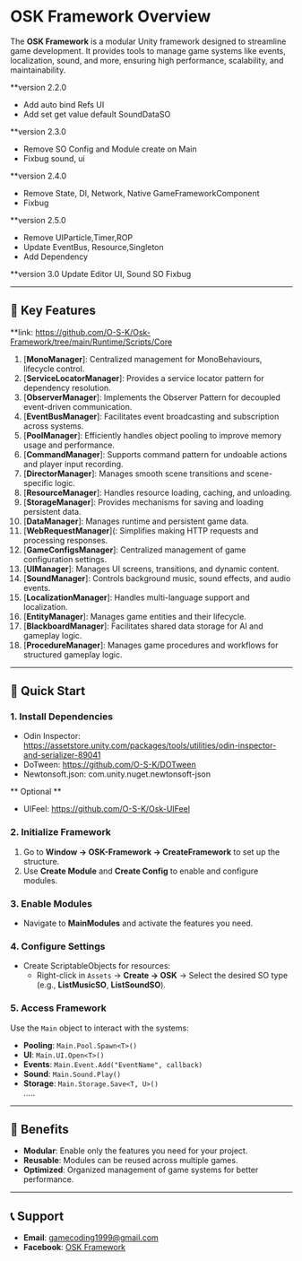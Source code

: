 # ****OSK Framework Overview****

The **OSK Framework** is a modular Unity framework designed to streamline game development. It provides tools to manage game systems like events, localization, sound, and more, ensuring high performance, scalability, and maintainability.

**version 2.2.0
- Add auto bind Refs UI
- Add set get value default SoundDataSO

**version 2.3.0
- Remove SO Config and Module create on Main
- Fixbug sound, ui

**version 2.4.0
- Remove State, DI, Network, Native GameFrameworkComponent
- Fixbug

**version 2.5.0
- Remove UIParticle,Timer,ROP
- Update EventBus, Resource,Singleton
- Add Dependency

**version 3.0
Update Editor UI, Sound SO
Fixbug

---

## **🌟 Key Features**

**link: https://github.com/O-S-K/Osk-Framework/tree/main/Runtime/Scripts/Core

1. [**MonoManager**]: Centralized management for MonoBehaviours, lifecycle control.  
2. [**ServiceLocatorManager**]: Provides a service locator pattern for dependency resolution.  
3. [**ObserverManager**]: Implements the Observer Pattern for decoupled event-driven communication.  
4. [**EventBusManager**]: Facilitates event broadcasting and subscription across systems.  
5. [**PoolManager**]: Efficiently handles object pooling to improve memory usage and performance.  
6. [**CommandManager**]: Supports command pattern for undoable actions and player input recording.  
7. [**DirectorManager**]: Manages smooth scene transitions and scene-specific logic.  
8. [**ResourceManager**]: Handles resource loading, caching, and unloading.  
9. [**StorageManager**]: Provides mechanisms for saving and loading persistent data.  
10. [**DataManager**]: Manages runtime and persistent game data.    
11. [**WebRequestManager**](: Simplifies making HTTP requests and processing responses.  
12. [**GameConfigsManager**]: Centralized management of game configuration settings.  
13. [**UIManager**]: Manages UI screens, transitions, and dynamic content.  
14. [**SoundManager**]: Controls background music, sound effects, and audio events.  
15. [**LocalizationManager**]: Handles multi-language support and localization.  
16. [**EntityManager**]: Manages game entities and their lifecycle.  
17. [**BlackboardManager**]: Facilitates shared data storage for AI and gameplay logic.  
18. [**ProcedureManager**]: Manages game procedures and workflows for structured gameplay logic.  
 


---

## **🚀 Quick Start**

### **1. Install Dependencies**
- Odin Inspector: https://assetstore.unity.com/packages/tools/utilities/odin-inspector-and-serializer-89041
- DoTween: https://github.com/O-S-K/DOTween
- Newtonsoft.json: com.unity.nuget.newtonsoft-json

** Optional **
- UIFeel: https://github.com/O-S-K/Osk-UIFeel
 
### **2. Initialize Framework**
1. Go to **Window → OSK-Framework → CreateFramework** to set up the structure.  
2. Use **Create Module** and **Create Config** to enable and configure modules.

### **3. Enable Modules**
- Navigate to **MainModules** and activate the features you need.

### **4. Configure Settings**
- Create ScriptableObjects for resources:
  - Right-click in `Assets` → **Create → OSK** → Select the desired SO type (e.g., **ListMusicSO**, **ListSoundSO**).

### **5. Access Framework**
Use the `Main` object to interact with the systems:
- **Pooling**: `Main.Pool.Spawn<T>()`  
- **UI**: `Main.UI.Open<T>()`  
- **Events**: `Main.Event.Add("EventName", callback)`  
- **Sound**: `Main.Sound.Play()`  
- **Storage**: `Main.Storage.Save<T, U>()`  
.....
  
---

## **🎯 Benefits**
- **Modular**: Enable only the features you need for your project.  
- **Reusable**: Modules can be reused across multiple games.  
- **Optimized**: Organized management of game systems for better performance.  

---

## **📞 Support**
- **Email**: gamecoding1999@gmail.com  
- **Facebook**: [OSK Framework](https://www.facebook.com/xOskx/)
